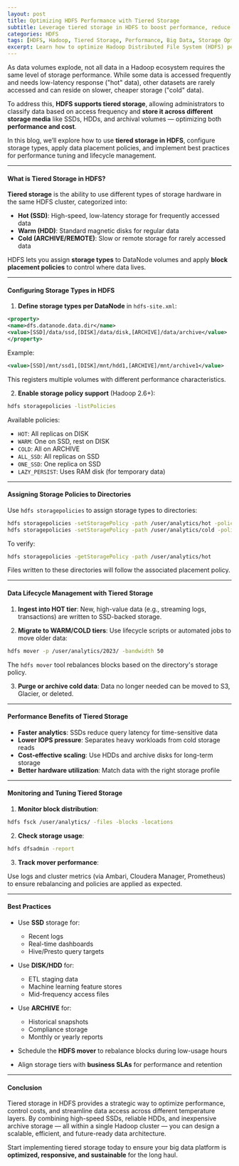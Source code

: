 ```yaml
---
layout: post
title: Optimizing HDFS Performance with Tiered Storage
subtitle: Leverage tiered storage in HDFS to boost performance, reduce costs, and manage data more efficiently
categories: HDFS
tags: [HDFS, Hadoop, Tiered Storage, Performance, Big Data, Storage Optimization, Data Management]
excerpt: Learn how to optimize Hadoop Distributed File System (HDFS) performance using tiered storage. Understand storage types, data placement policies, and best practices for managing hot, warm, and cold data.
---
```

As data volumes explode, not all data in a Hadoop ecosystem requires the same level of storage performance. While some data is accessed frequently and needs low-latency response ("hot" data), other datasets are rarely accessed and can reside on slower, cheaper storage ("cold" data).

To address this, **HDFS supports tiered storage**, allowing administrators to classify data based on access frequency and **store it across different storage media** like SSDs, HDDs, and archival volumes — optimizing both **performance and cost**.

In this blog, we’ll explore how to use **tiered storage in HDFS**, configure storage types, apply data placement policies, and implement best practices for performance tuning and lifecycle management.

---

#### What is Tiered Storage in HDFS?

**Tiered storage** is the ability to use different types of storage hardware in the same HDFS cluster, categorized into:

- **Hot (SSD)**: High-speed, low-latency storage for frequently accessed data
- **Warm (HDD)**: Standard magnetic disks for regular data
- **Cold (ARCHIVE/REMOTE)**: Slow or remote storage for rarely accessed data

HDFS lets you assign **storage types** to DataNode volumes and apply **block placement policies** to control where data lives.

---

#### Configuring Storage Types in HDFS

1. **Define storage types per DataNode** in `hdfs-site.xml`:

```xml
<property>
<name>dfs.datanode.data.dir</name>
<value>[SSD]/data/ssd,[DISK]/data/disk,[ARCHIVE]/data/archive</value>
</property>
```

Example:

```xml
<value>[SSD]/mnt/ssd1,[DISK]/mnt/hdd1,[ARCHIVE]/mnt/archive1</value>
```

This registers multiple volumes with different performance characteristics.

2. **Enable storage policy support** (Hadoop 2.6+):

```bash
hdfs storagepolicies -listPolicies
```

Available policies:
- `HOT`: All replicas on DISK
- `WARM`: One on SSD, rest on DISK
- `COLD`: All on ARCHIVE
- `ALL_SSD`: All replicas on SSD
- `ONE_SSD`: One replica on SSD
- `LAZY_PERSIST`: Uses RAM disk (for temporary data)

---

#### Assigning Storage Policies to Directories

Use `hdfs storagepolicies` to assign storage types to directories:

```bash
hdfs storagepolicies -setStoragePolicy -path /user/analytics/hot -policy HOT
hdfs storagepolicies -setStoragePolicy -path /user/analytics/cold -policy COLD
```

To verify:

```bash
hdfs storagepolicies -getStoragePolicy -path /user/analytics/hot
```

Files written to these directories will follow the associated placement policy.

---

#### Data Lifecycle Management with Tiered Storage

1. **Ingest into HOT tier**:
   New, high-value data (e.g., streaming logs, transactions) are written to SSD-backed storage.

2. **Migrate to WARM/COLD tiers**:
   Use lifecycle scripts or automated jobs to move older data:

```bash
hdfs mover -p /user/analytics/2023/ -bandwidth 50
```

The `hdfs mover` tool rebalances blocks based on the directory's storage policy.

3. **Purge or archive cold data**:
   Data no longer needed can be moved to S3, Glacier, or deleted.

---

#### Performance Benefits of Tiered Storage

- **Faster analytics**: SSDs reduce query latency for time-sensitive data
- **Lower IOPS pressure**: Separates heavy workloads from cold storage reads
- **Cost-effective scaling**: Use HDDs and archive disks for long-term storage
- **Better hardware utilization**: Match data with the right storage profile

---

#### Monitoring and Tuning Tiered Storage

1. **Monitor block distribution**:

```bash
hdfs fsck /user/analytics/ -files -blocks -locations
```

2. **Check storage usage**:

```bash
hdfs dfsadmin -report
```

3. **Track mover performance**:

Use logs and cluster metrics (via Ambari, Cloudera Manager, Prometheus) to ensure rebalancing and policies are applied as expected.

---

#### Best Practices

- Use **SSD** storage for:
  - Recent logs
  - Real-time dashboards
  - Hive/Presto query targets

- Use **DISK/HDD** for:
  - ETL staging data
  - Machine learning feature stores
  - Mid-frequency access files

- Use **ARCHIVE** for:
  - Historical snapshots
  - Compliance storage
  - Monthly or yearly reports

- Schedule the **HDFS mover** to rebalance blocks during low-usage hours

- Align storage tiers with **business SLAs** for performance and retention

---

#### Conclusion

Tiered storage in HDFS provides a strategic way to optimize performance, control costs, and streamline data access across different temperature layers. By combining high-speed SSDs, reliable HDDs, and inexpensive archive storage — all within a single Hadoop cluster — you can design a scalable, efficient, and future-ready data architecture.

Start implementing tiered storage today to ensure your big data platform is **optimized, responsive, and sustainable** for the long haul.
